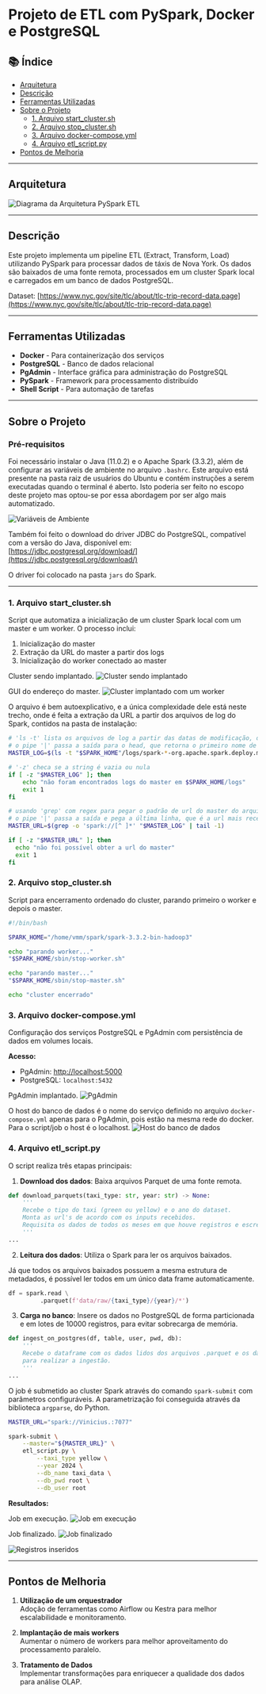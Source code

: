 # Projeto de ETL com PySpark, Docker e PostgreSQL

## 📚 Índice

- [Arquitetura](#arquitetura)
- [Descrição](#descrição)
- [Ferramentas Utilizadas](#ferramentas-utilizadas)
- [Sobre o Projeto](#sobre-o-projeto)
  - [1. Arquivo start_cluster.sh](#1-arquivo-start_clustersh)
  - [2. Arquivo stop_cluster.sh](#2-arquivo-stop_clustersh)
  - [3. Arquivo docker-compose.yml](#3-arquivo-docker-composeyml)
  - [4. Arquivo etl_script.py](#4-arquivo-etl_scriptpy)
- [Pontos de Melhoria](#pontos-de-melhoria)

---

## Arquitetura

![Diagrama da Arquitetura PySpark ETL](imgs/arch.png)

---

## Descrição

Este projeto implementa um pipeline ETL (Extract, Transform, Load) utilizando PySpark para processar dados de táxis de Nova York. Os dados são baixados de uma fonte remota, processados em um cluster Spark local e carregados em um banco de dados PostgreSQL.

Dataset: [https://www.nyc.gov/site/tlc/about/tlc-trip-record-data.page](https://www.nyc.gov/site/tlc/about/tlc-trip-record-data.page)

---

## Ferramentas Utilizadas

- **Docker** - Para containerização dos serviços
- **PostgreSQL** - Banco de dados relacional
- **PgAdmin** - Interface gráfica para administração do PostgreSQL
- **PySpark** - Framework para processamento distribuído
- **Shell Script** - Para automação de tarefas

---

## Sobre o Projeto

### Pré-requisitos

Foi necessário instalar o Java (11.0.2) e o Apache Spark (3.3.2), além de configurar as variáveis de ambiente no arquivo `.bashrc`.
Este arquivo está presente na pasta raiz de usuários do Ubuntu e contém instruções a serem executadas quando o terminal é aberto. Isto poderia ser feito no escopo deste projeto mas optou-se por essa abordagem por ser algo mais automatizado. 

![Variáveis de Ambiente](imgs/envvars.jpg)

Também foi feito o download do driver JDBC do PostgreSQL, compatível com a versão do Java, disponível em:  
[https://jdbc.postgresql.org/download/](https://jdbc.postgresql.org/download/)

O driver foi colocado na pasta `jars` do Spark.

---

### **1. Arquivo start_cluster.sh**

Script que automatiza a inicialização de um cluster Spark local com um master e um worker. O processo inclui:

1. Inicialização do master
2. Extração da URL do master a partir dos logs
3. Inicialização do worker conectado ao master

Cluster sendo implantado.
![Cluster sendo implantado](imgs/image-3.png)

GUI do endereço do master.
![Cluster implantado com um worker](imgs/image-4.png)

O arquivo é bem autoexplicativo, e a única complexidade dele está neste trecho, onde é feita a extração da URL
a partir dos arquivos de log do Spark, contidos na pasta de instalação:

```bash
# 'ls -t' lista os arquivos de log a partir das datas de modificação, da mais recente pra mais antiga
# o pipe '|' passa a saída para o head, que retorna o primeiro nome de arquivo da lista
MASTER_LOG=$(ls -t "$SPARK_HOME"/logs/spark-*-org.apache.spark.deploy.master*.out | head -1)

# '-z' checa se a string é vazia ou nula
if [ -z "$MASTER_LOG" ]; then
    echo "não foram encontrados logs do master em $SPARK_HOME/logs"
    exit 1
fi

# usando 'grep' com regex para pegar o padrão de url do master do arquivo de log mais recente
# o pipe '|' passa a saída e pega a última linha, que é a url mais recente
MASTER_URL=$(grep -o 'spark://[^ ]*' "$MASTER_LOG" | tail -1)

if [ -z "$MASTER_URL" ]; then
  echo "não foi possível obter a url do master"
  exit 1
fi
```

### **2. Arquivo stop_cluster.sh**

Script para encerramento ordenado do cluster, parando primeiro o worker e depois o master.

```bash
#!/bin/bash

SPARK_HOME="/home/vmm/spark/spark-3.3.2-bin-hadoop3"

echo "parando worker..."
"$SPARK_HOME/sbin/stop-worker.sh"

echo "parando master..."
"$SPARK_HOME/sbin/stop-master.sh"

echo "cluster encerrado"
```

### **3. Arquivo docker-compose.yml**

Configuração dos serviços PostgreSQL e PgAdmin com persistência de dados em volumes locais.

**Acesso:**
- PgAdmin: [http://localhost:5000](http://localhost:5000)
- PostgreSQL: `localhost:5432`

PgAdmin implantado.
![PgAdmin](imgs/image.png)

O host do banco de dados é o nome do serviço definido no arquivo `docker-compose.yml` apenas para o PgAdmin, pois estão na mesma rede do docker.
Para o script/job o host é o localhost.
![Host do banco de dados](imgs/image-1.png)

### **4. Arquivo etl_script.py**

O script realiza três etapas principais:

1. **Download dos dados**: Baixa arquivos Parquet de uma fonte remota.

```python
def download_parquets(taxi_type: str, year: str) -> None:
    '''
    Recebe o tipo do taxi (green ou yellow) e o ano do dataset. 
    Monta as url's de acordo com os inputs recebidos. 
    Requisita os dados de todos os meses em que houve registros e escreve em arquivos .parquet.
    '''
...
```

2. **Leitura dos dados**: Utiliza o Spark para ler os arquivos baixados.

Já que todos os arquivos baixados possuem a mesma estrutura de metadados, é possível
ler todos em um único data frame automaticamente.

```python
df = spark.read \
         .parquet(f'data/raw/{taxi_type}/{year}/*')
```

3. **Carga no banco**: Insere os dados no PostgreSQL de forma particionada e em lotes de 10000 registros, para evitar sobrecarga de memória.

```python
def ingest_on_postgres(df, table, user, pwd, db):
    '''
    Recebe o dataframe com os dados lidos dos arquivos .parquet e os dados da conexão ao banco de dados
    para realizar a ingestão. 
    '''
...
```

O job é submetido ao cluster Spark através do comando `spark-submit` com parâmetros configuráveis.
A parametrização foi conseguida através da biblioteca `argparse`, do Python.

```bash
MASTER_URL="spark://Vinicius.:7077"

spark-submit \
    --master="${MASTER_URL}" \
    etl_script.py \
        --taxi_type yellow \
        --year 2024 \
        --db_name taxi_data \
        --db_pwd root \
        --db_user root
```

**Resultados:**

Job em execução.
![Job em execução](imgs/image-6.png)

Job finalizado.
![Job finalizado](imgs/image-7.png)

![Registros inseridos](imgs/image-8.png)

---

## Pontos de Melhoria

1. **Utilização de um orquestrador**  
   Adoção de ferramentas como Airflow ou Kestra para melhor escalabilidade e monitoramento.

2. **Implantação de mais workers**  
   Aumentar o número de workers para melhor aproveitamento do processamento paralelo.

3. **Tratamento de Dados**  
   Implementar transformações para enriquecer a qualidade dos dados para análise OLAP.

